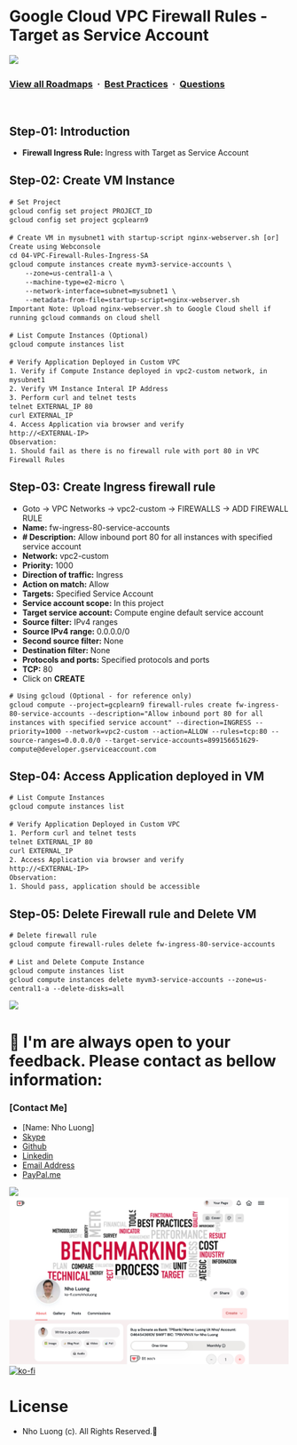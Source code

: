 # Google Cloud VPC Firewall Rules - Target as Service Account

![](https://i.imgur.com/waxVImv.png)
### [View all Roadmaps](https://github.com/nholuongut/all-roadmaps) &nbsp;&middot;&nbsp; [Best Practices](https://github.com/nholuongut/all-roadmaps/blob/main/public/best-practices/) &nbsp;&middot;&nbsp; [Questions](https://www.linkedin.com/in/nholuong/)
<br/>

## Step-01: Introduction
- **Firewall Ingress Rule:** Ingress with Target as Service Account

## Step-02: Create VM Instance
```t
# Set Project 
gcloud config set project PROJECT_ID
gcloud config set project gcplearn9

# Create VM in mysubnet1 with startup-script nginx-webserver.sh [or] Create using Webconsole
cd 04-VPC-Firewall-Rules-Ingress-SA
gcloud compute instances create myvm3-service-accounts \
    --zone=us-central1-a \
    --machine-type=e2-micro \
    --network-interface=subnet=mysubnet1 \
    --metadata-from-file=startup-script=nginx-webserver.sh
Important Note: Upload nginx-webserver.sh to Google Cloud shell if running gcloud commands on cloud shell

# List Compute Instances (Optional)
gcloud compute instances list   

# Verify Application Deployed in Custom VPC
1. Verify if Compute Instance deployed in vpc2-custom network, in mysubnet1
2. Verify VM Instance Interal IP Address
3. Perform curl and telnet tests
telnet EXTERNAL_IP 80
curl EXTERNAL_IP
4. Access Application via browser and verify
http://<EXTERNAL-IP>
Observation:
1. Should fail as there is no firewall rule with port 80 in VPC Firewall Rules
```

## Step-03: Create Ingress firewall rule
- Goto -> VPC Networks -> vpc2-custom -> FIREWALLS -> ADD FIREWALL RULE
- **Name:** fw-ingress-80-service-accounts
- **# Description:** Allow inbound port 80 for all instances with specified service account
- **Network:** vpc2-custom
- **Priority:** 1000
- **Direction of traffic:** Ingress
- **Action on match:** Allow
- **Targets:** Specified Service Account
- **Service account scope:** In this project
- **Target service account:** Compute engine default service account
- **Source filter:** IPv4 ranges
- **Source IPv4 range:** 0.0.0.0/0
- **Second source filter:** None
- **Destination filter:** None
- **Protocols and ports:** Specified protocols and ports
- **TCP:** 80
- Click on **CREATE**
```t
# Using gcloud (Optional - for reference only)
gcloud compute --project=gcplearn9 firewall-rules create fw-ingress-80-service-accounts --description="Allow inbound port 80 for all instances with specified service account" --direction=INGRESS --priority=1000 --network=vpc2-custom --action=ALLOW --rules=tcp:80 --source-ranges=0.0.0.0/0 --target-service-accounts=899156651629-compute@developer.gserviceaccount.com
```
## Step-04: Access Application deployed in VM
```t
# List Compute Instances
gcloud compute instances list   

# Verify Application Deployed in Custom VPC
1. Perform curl and telnet tests
telnet EXTERNAL_IP 80
curl EXTERNAL_IP
2. Access Application via browser and verify
http://<EXTERNAL-IP>
Observation:
1. Should pass, application should be accessible
```

## Step-05: Delete Firewall rule and Delete VM
```t
# Delete firewall rule
gcloud compute firewall-rules delete fw-ingress-80-service-accounts

# List and Delete Compute Instance
gcloud compute instances list 
gcloud compute instances delete myvm3-service-accounts --zone=us-central1-a --delete-disks=all 
```

![](https://i.i/Users/nholu/Documents/Donate.png/Users/nholu/Documents/Donate.pngmgur.com/waxVImv.png)
# 🚀 I'm are always open to your feedback.  Please contact as bellow information:
### [Contact Me]
* [Name: Nho Luong]
* [Skype](luongutnho_skype)
* [Github](https://github.com/nholuongut/)
* [Linkedin](https://www.linkedin.com/in/nholuong/)
* [Email Address](luongutnho@hotmail.com)
* [PayPal.me](https://www.paypal.com/paypalme/nholuongut)

![](https://i.imgur.com/waxVImv.png)
![](Donate.png)
[![ko-fi](https://ko-fi.com/img/githubbutton_sm.svg)](https://ko-fi.com/nholuong)

# License
* Nho Luong (c). All Rights Reserved.🌟
